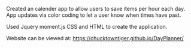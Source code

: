 Created an calender app to allow users to save items per hour each day. App updates via color coding to let a user know when times have past.

Used Jquery moment.js CSS and HTML to create the application.



Website can be viewed at: https://chucktowntiger.github.io/DayPlanner/

